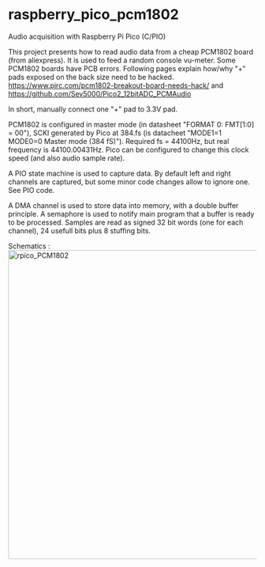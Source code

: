 # raspberry_pico_pcm1802
Audio acquisition with Raspberry Pi Pico (C/PIO)

This project presents how to read audio data from a cheap PCM1802 board (from aliexpress). It is used to feed a random console vu-meter.
Some PCM1802 boards have PCB errors. Following pages explain how/why "+" pads exposed on the back size need to be hacked.
https://www.pjrc.com/pcm1802-breakout-board-needs-hack/
and
https://github.com/Sev5000/Pico2_12bitADC_PCMAudio

In short, manually connect one "+" pad to 3.3V pad.

PCM1802 is configured in master mode (in datasheet "FORMAT 0: FMT[1:0] = 00"), SCKI generated by Pico at 384.fs (is datacheet "MODE1=1 MODE0=0 Master mode (384 fS)").
Required fs = 44100Hz, but real frequency is 44100.00431Hz.
Pico can be configured to change this clock speed (and also audio sample rate).

A PIO state machine is used to capture data. By default left and right channels are captured, but some minor code changes allow to ignore one. See PIO code.

A DMA channel is used to store data into memory, with a double buffer principle. A semaphore is used to notify main program that a buffer is ready to be processed.
Samples are read as signed 32 bit words (one for each channel), 24 usefull bits plus 8 stuffing bits.

Schematics :
<img width="1115" height="625" alt="rpico_PCM1802" src="https://github.com/user-attachments/assets/7a5319ec-5796-4c85-b490-25cc34528cf4" />

